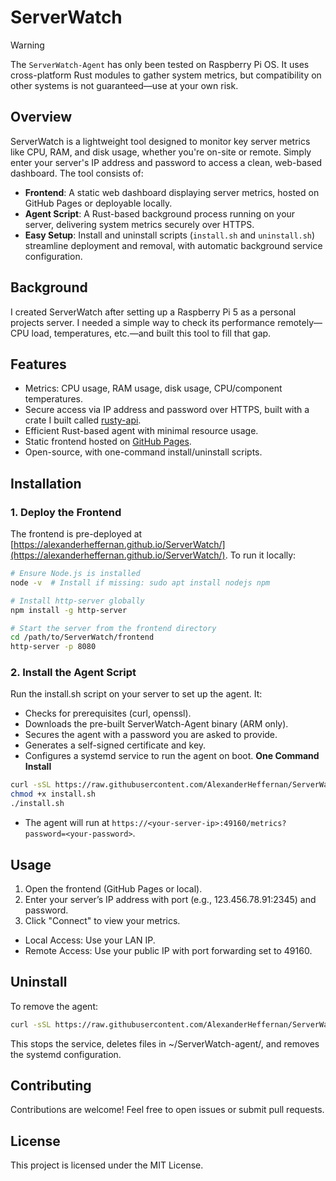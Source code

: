 # ServerWatch
> [!WARNING]
> The `ServerWatch-Agent` has only been tested on Raspberry Pi OS. It uses cross-platform Rust modules to gather system metrics, but compatibility on other systems is not guaranteed—use at your own risk.
## Overview
ServerWatch is a lightweight tool designed to monitor key server metrics like CPU, RAM, and disk usage, whether you're on-site or remote. Simply enter your server's IP address and password to access a clean, web-based dashboard. The tool consists of:
- **Frontend**: A static web dashboard displaying server metrics, hosted on GitHub Pages or deployable locally.
- **Agent Script**: A Rust-based background process running on your server, delivering system metrics securely over HTTPS.
- **Easy Setup**: Install and uninstall scripts (`install.sh` and `uninstall.sh`) streamline deployment and removal, with automatic background service configuration.
## Background
I created ServerWatch after setting up a Raspberry Pi 5 as a personal projects server. I needed a simple way to check its performance remotely—CPU load, temperatures, etc.—and built this tool to fill that gap.
## Features
- Metrics: CPU usage, RAM usage, disk usage, CPU/component temperatures.
- Secure access via IP address and password over HTTPS, built with a crate I built called [rusty-api](https://crates.io/crates/rusty-api).
- Efficient Rust-based agent with minimal resource usage.
- Static frontend hosted on [GitHub Pages](https://alexanderheffernan.github.io/ServerWatch/).
- Open-source, with one-command install/uninstall scripts.

## Installation
### 1. Deploy the Frontend
The frontend is pre-deployed at [https://alexanderheffernan.github.io/ServerWatch/](https://alexanderheffernan.github.io/ServerWatch/). To run it locally:

```bash
# Ensure Node.js is installed
node -v  # Install if missing: sudo apt install nodejs npm

# Install http-server globally
npm install -g http-server

# Start the server from the frontend directory
cd /path/to/ServerWatch/frontend
http-server -p 8080
```
### 2. Install the Agent Script
Run the install.sh script on your server to set up the agent. It:
- Checks for prerequisites (curl, openssl).
- Downloads the pre-built ServerWatch-Agent binary (ARM only).
- Secures the agent with a password you are asked to provide.
- Generates a self-signed certificate and key.
- Configures a systemd service to run the agent on boot.
**One Command Install**
```bash
curl -sSL https://raw.githubusercontent.com/AlexanderHeffernan/ServerWatch/main/install.sh -o install.sh
chmod +x install.sh
./install.sh
```
- The agent will run at `https://<your-server-ip>:49160/metrics?password=<your-password>`.
## Usage
1. Open the frontend (GitHub Pages or local).
2. Enter your server’s IP address with port (e.g., 123.456.78.91:2345) and password.
3. Click "Connect" to view your metrics.
- Local Access: Use your LAN IP.
- Remote Access: Use your public IP with port forwarding set to 49160.

## Uninstall
To remove the agent:
```bash
curl -sSL https://raw.githubusercontent.com/AlexanderHeffernan/ServerWatch/main/uninstall.sh | bash
```
This stops the service, deletes files in ~/ServerWatch-agent/, and removes the systemd configuration.

## Contributing
Contributions are welcome! Feel free to open issues or submit pull requests.

## License
This project is licensed under the MIT License.
